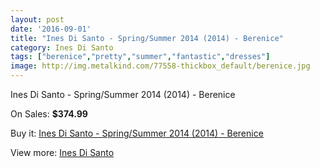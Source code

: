 ```yaml
---
layout: post
date: '2016-09-01'
title: "Ines Di Santo - Spring/Summer 2014 (2014) - Berenice"
category: Ines Di Santo
tags: ["berenice","pretty","summer","fantastic","dresses"]
image: http://img.metalkind.com/77558-thickbox_default/berenice.jpg
---
```

Ines Di Santo - Spring/Summer 2014 (2014) - Berenice

On Sales: **$374.99**
<a href="https://www.metalkind.com/en/ines-di-santo/1970-berenice.html"><amp-img layout="responsive" width="600" height="600" src="//img.metalkind.com/77558-thickbox_default/berenice.jpg" alt="Ines Di Santo - Spring/Summer 2014 (2014) - Berenice 0" /></a>
<a href="https://www.metalkind.com/en/ines-di-santo/1970-berenice.html"><amp-img layout="responsive" width="600" height="600" src="//img.metalkind.com/77559-thickbox_default/berenice.jpg" alt="Ines Di Santo - Spring/Summer 2014 (2014) - Berenice 1" /></a>
<a href="https://www.metalkind.com/en/ines-di-santo/1970-berenice.html"><amp-img layout="responsive" width="600" height="600" src="//img.metalkind.com/77560-thickbox_default/berenice.jpg" alt="Ines Di Santo - Spring/Summer 2014 (2014) - Berenice 2" /></a>

Buy it: [Ines Di Santo - Spring/Summer 2014 (2014) - Berenice](https://www.metalkind.com/en/ines-di-santo/1970-berenice.html "Ines Di Santo - Spring/Summer 2014 (2014) - Berenice")

View more: [Ines Di Santo](https://www.metalkind.com/en/60-ines-di-santo "Ines Di Santo")